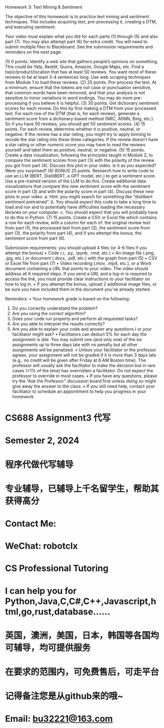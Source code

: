 Homework 3: Text Mining & Sentiment

The objective of this homework is to practice text mining and sentiment techniques. This includes acquiring text, pre-processing it, creating a DTM, and executing sentiment.

Your video must explain what you did for each parts (1) through (5) and also part (7). You may also attempt part (6) for extra credit. You will need to submit multiple files to Blackboard. See the submission requirements and reminders on the next page.

(1)	0 points. Identify a web site that gathers people’s opinions on something. This could be Yelp, Reddit, Quora, Amazon, Google Maps, etc. Find a topic/product/location that has at least 50 reviews. You want most of these reviews to be at least 3-4 sentences long. Use web scraping techniques from Module 1 to load these reviews.
(2)	25 points. Pre-process the text. At a minimum, ensure that the tokens are not case or punctuation sensitive, that common words have been removed, and that your analysis is not sensitive to minor variations in word endings. You may do more pre-processing if you believe it is helpful.
(3)	30 points. Get dictionary sentiment scores for each review. Do this by first making a DTM from your processed text. For each row of the DTM (that is, for each review), generate a sentiment score from a dictionary-based method (NRC, AfiNN, Bing, etc.). So if you have 50 reviews, you should get 50 sentiment scores.
(4)	15 points. For each review, determine whether it is positive, neutral, or negative. If the review has a star rating, you might try to apply binning to recode the star rating into these three categories. If the review doesn’t have a star rating or other numeric score you may have to read the reviews yourself and label them as positive, neutral, or negative.
(5)	15 points. Create a data visualization, following the principles taught in Module 2, to compare the sentiment scores from part (3) with the polarity of the review you got from part (4). Discuss this plot in your video. Is it as you expected? Were you surprised?
(6)	BONUS 25 points. Research how to write code to use an LLM (BERT, DistilBERT, a GPT model, etc.) to get a sentiment score. Use a pre-trained version of the LLM to do this. Create additional data visualizations that compare this new sentiment score with the sentiment score in part (3) and with the polarity score in part (4). Discuss these new plots in your video.
a.	Hint: you might search for something like “distilbert sentiment pretrained”.
b.	You should expect this code to take a long time to load and run and to potentially have difficulties loading the necessary libraries on your computer.
c.	You should expect that you will probably have to do this in Python. 
(7)	15 points. Create a CSV or Excel file which contains a row for each review, with a column for each of: the original review text from part (1), the processed text from part (2), the sentiment score from part (3), the polarity from part (4), and if you attempt the bonus, the sentiment score from part (6).


Submission requirements: you should upload 4 files (or 4-6 files if you attempt the bonus)
•	Code (.r, .py, .ipynb, .rmd, etc.)
•	An image file (.png, .jpg, etc.) or document (.docx, .pdf, etc.) with the graph from part (5)
•	CSV or Excel file from part (7)
•	Video recording (.mov, .mp4, etc.), or a Word document containing a URL that points to your video. The video should address all 6 required steps. If you send a URL and a log-in is required to access the link, you must provide clear instructions to your facilitator on how to log in.
•	If you attempt the bonus, upload 2 additional image files, or be sure you have included them in the document you’ve already started.

Reminders:
•	Your homework grade is based on the following:
1.	Do you correctly understand the problem?
2.	Are you using the correct algorithm?
3.	Does your code run properly and perform all requested tasks?
4.	Are you able to interpret the results correctly?
5.	Are you able to explain your code and answer any questions I or your facilitator might ask?
•	Facilitators can deduct 5% for each day the assignment is late. You may submit one (and only one) of the six assignments up to three days late with no penalty but all other assignments will be penalized.
•	Unless your facilitator or the professor agrees, your assignment will not be graded if it is more than 3 days late (e.g., no credit will be given after Friday at 6 AM Boston time). The professor will usually ask the facilitator to make the decision but in rare cases (<1% of the time) has overridden a facilitator. Do not expect the professor to override in most cases.
•	If you have any questions, please try the “Ask the Professor” discussion board first unless doing so might give away the answer to the class.
•	If you still need help, contact your facilitator to schedule an appointment to help you progress in your homework.


# CS688 Assignment3 代写

# Semester 2, 2024

# 程序代做代写辅导

# 专业辅导，已辅导上千名留学生，帮助其获得高分

# Contact Me:

# WeChat: robotclx

# CS Professional Tutoring

# I can help you for Python,Java,C,C#,C++,Javascript,html,go,rust,database......

# 英国，澳洲，美国，日本，韩国等各国均可辅导，均可提供服务

# 在要求的范围内，可免费售后，可走平台

# 记得备注您是从github来的哦~

# Email: bu32221@163.com
